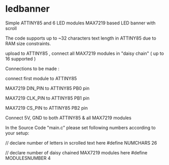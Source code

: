 # ledbanner

Simple ATTINY85 and 6 LED modules MAX7219 based LED banner with scroll

The code supports up to ~32 characters text length in ATTINY85 due to RAM size constraints.

upload to ATTINY85 , connect all  MAX7219 modules in "daisy chain" ( up to 16 supported )

Connections to be made :

connect first module to ATTINY85

MAX7219 DIN_PIN	to ATTINY85	PB0 pin

MAX7219 CLK_PIN	to ATTINY85	PB1 pin

MAX7219 CS_PIN	to ATTINY85 PB2 pin

Connect 5V, GND to both ATTINY85 & all MAX7219 modules

In the Source Code "main.c" please set following numbers according to your setup:

// declare number of letters in scrolled text here
#define NUMCHARS		26

// declare number of daisy chained MAX7219 modules here
#define MODULESNUMBER           4


